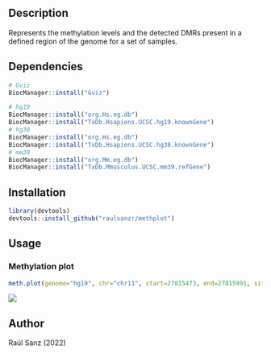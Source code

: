 
## Description

Represents the methylation levels and the detected DMRs present in a defined region of the genome for a set of samples.

## Dependencies

``` r
# Gviz
BiocManager::install("Gviz")

# hg19
BiocManager::install("org.Hs.eg.db")
BiocManager::install("TxDb.Hsapiens.UCSC.hg19.knownGene")
# hg38
BiocManager::install("org.Hs.eg.db")
BiocManager::install("TxDb.Hsapiens.UCSC.hg38.knownGene")
# mm39
BiocManager::install("org.Mm.eg.db")
BiocManager::install("TxDb.Mmusculus.UCSC.mm39.refGene")
```

## Installation

``` r
library(devtools)
devtools::install_github("raulsanzr/methplot")
```

## Usage

### Methylation plot

``` r
meth.plot(genome="hg19", chr="chr11", start=27015473, end=27015991, sites=CpGs, regions=DMR.list, group=metadata$Condition)
```

![](https://github.com/raulsanzr/methylation/blob/main/docs/refs/DMR_1.png)<!-- -->


## Author

Raúl Sanz (2022)
